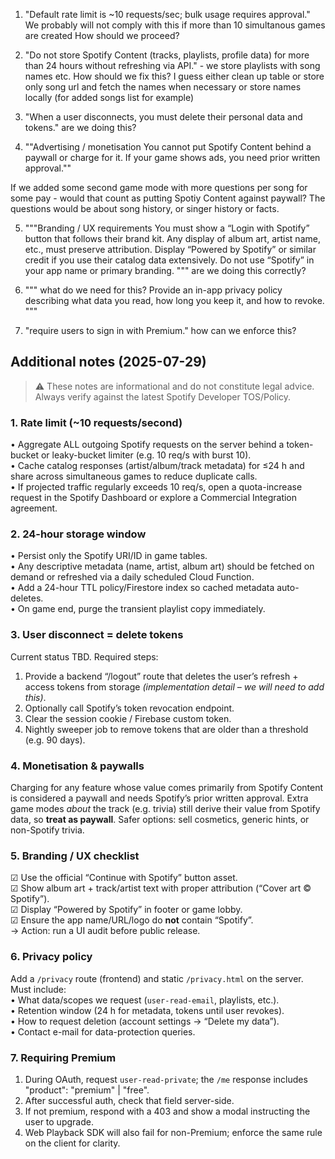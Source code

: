1. "Default rate limit is ~10 requests/sec; bulk usage requires approval."
We probably will not comply with this if more than 10 simultanous games are created
How should we proceed?

2. "Do not store Spotify Content (tracks, playlists, profile data) for more than 24 hours without refreshing via API." - we store playlists with song names etc. 
How should we fix this? I guess either clean up table or store only song url and fetch the names when necessary or store names locally (for added songs list for example)

3. "When a user disconnects, you must delete their personal data and tokens." are we doing this?


4. ""Advertising / monetisation
You cannot put Spotify Content behind a paywall or charge for it.
If your game shows ads, you need prior written approval.""

If we added some second game mode with more questions per song for some pay - would that count as putting Spotiy Content against paywall? The questions would be about song history, or singer history or facts.


5. """Branding / UX requirements
You must show a “Login with Spotify” button that follows their brand kit.
Any display of album art, artist name, etc., must preserve attribution.
Display “Powered by Spotify” or similar credit if you use their catalog data extensively.
Do not use “Spotify” in your app name or primary branding.
"""
are we doing this correctly?

6. """
what do we need for this?
Provide an in-app privacy policy describing what data you read, how long you keep it, and how to revoke.
"""

7. "require users to sign in with Premium."
how can we enforce this?

## Additional notes (2025-07-29)

> ⚠️ These notes are informational and do not constitute legal advice. Always verify against the latest Spotify Developer TOS/Policy.

### 1. Rate limit (~10 requests/second)
• Aggregate ALL outgoing Spotify requests on the server behind a token-bucket or leaky-bucket limiter (e.g. 10 req/s with burst 10).  
• Cache catalog responses (artist/album/track metadata) for ≤24 h and share across simultaneous games to reduce duplicate calls.  
• If projected traffic regularly exceeds 10 req/s, open a quota-increase request in the Spotify Dashboard or explore a Commercial Integration agreement.

### 2. 24-hour storage window
• Persist only the Spotify URI/ID in game tables.  
• Any descriptive metadata (name, artist, album art) should be fetched on demand or refreshed via a daily scheduled Cloud Function.  
• Add a 24-hour TTL policy/Firestore index so cached metadata auto-deletes.  
• On game end, purge the transient playlist copy immediately.

### 3. User disconnect = delete tokens
Current status TBD. Required steps:  
1. Provide a backend “/logout” route that deletes the user’s refresh + access tokens from storage *(implementation detail – we will need to add this)*.  
2. Optionally call Spotify’s token revocation endpoint.  
3. Clear the session cookie / Firebase custom token.  
4. Nightly sweeper job to remove tokens that are older than a threshold (e.g. 90 days).

### 4. Monetisation & paywalls
Charging for any feature whose value comes primarily from Spotify Content is considered a paywall and needs Spotify’s prior written approval. Extra game modes *about* the track (e.g. trivia) still derive their value from Spotify data, so **treat as paywall**. Safer options: sell cosmetics, generic hints, or non-Spotify trivia.

### 5. Branding / UX checklist
☑ Use the official “Continue with Spotify” button asset.  
☑ Show album art + track/artist text with proper attribution (“Cover art © Spotify”).  
☑ Display “Powered by Spotify” in footer or game lobby.  
☑ Ensure the app name/URL/logo do **not** contain “Spotify”.  
→ Action: run a UI audit before public release.

### 6. Privacy policy
Add a `/privacy` route (frontend) and static `/privacy.html` on the server. Must include:  
• What data/scopes we request (`user-read-email`, playlists, etc.).  
• Retention window (24 h for metadata, tokens until user revokes).  
• How to request deletion (account settings → “Delete my data”).  
• Contact e-mail for data-protection queries.

### 7. Requiring Premium
1. During OAuth, request `user-read-private`; the `/me` response includes "product": "premium" | "free".  
2. After successful auth, check that field server-side.  
3. If not premium, respond with a 403 and show a modal instructing the user to upgrade.  
4. Web Playback SDK will also fail for non-Premium; enforce the same rule on the client for clarity.